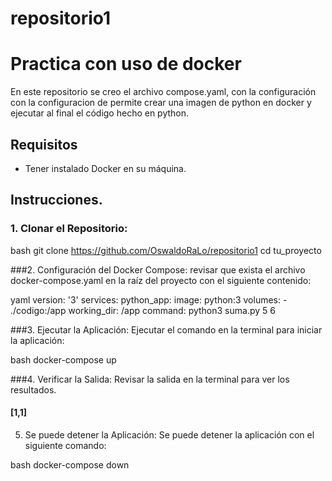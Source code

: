 # repositorio1

# Practica con uso de docker

En este repositorio se creo el archivo compose.yaml, con la configuración con la configuracion
de permite crear una imagen de python en docker y ejecutar al final el código hecho en python.

## Requisitos

- Tener instalado Docker en su máquina.

## Instrucciones.

### 1. Clonar el Repositorio:

bash
git clone https://github.com/OswaldoRaLo/repositorio1
cd tu_proyecto

###2. Configuración del Docker Compose:
revisar que exista el archivo docker-compose.yaml en la raíz del proyecto con el siguiente contenido:

yaml
version: '3'
services:
  python_app:
    image: python:3
    volumes:
      - ./codigo:/app
    working_dir: /app
    command: python3 suma.py 5 6

###3. Ejecutar la Aplicación:
Ejecutar el comando en la terminal para iniciar la aplicación:

bash
docker-compose up

###4. Verificar la Salida:
Revisar la salida en la terminal para ver los resultados.
#### [1,1]

5. Se puede detener la Aplicación:
Se puede detener la aplicación con el siguiente comando:

bash
docker-compose down
